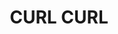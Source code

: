 ---
lastmod: '2025-04-06T06:05:20+00:00'
latitude: -33.776781
layout: suburb
longitude: 151.28494
postcode: '2096'
state: NSW
title: CURL CURL
url: /nsw/curl-curl/
---